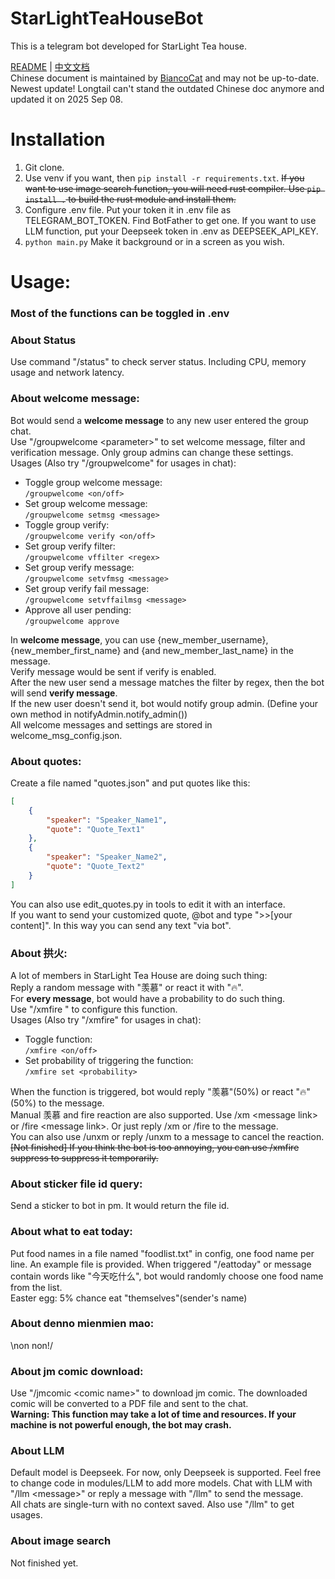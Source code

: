 # StarLightTeaHouseBot
This is a telegram bot developed for StarLight Tea house.  

[README](README.md) | [中文文档](README_zh.md)  
Chinese document is maintained by [BiancoCat](https://github.com/BiancoCat) and may not be up-to-date.  
Newest update! Longtail can't stand the outdated Chinese doc anymore and updated it on 2025 Sep 08.

# Installation  
1. Git clone.
2. Use venv if you want, then `pip install -r requirements.txt`. ~~If you want to use image search function, you will need rust compiler. Use `pip install .` to build the rust module and install them.~~
3. Configure .env file. Put your token it in .env file as TELEGRAM_BOT_TOKEN. Find BotFather to get one. If you want to use LLM function, put your Deepseek token in .env as DEEPSEEK_API_KEY.   
4. `python main.py` Make it background or in a screen as you wish.  

# Usage:  
### Most of the functions can be toggled in .env

### About Status
Use command "/status" to check server status. Including CPU, memory usage and network latency.

### About welcome message:  
Bot would send a **welcome message** to any new user entered the group chat.  
Use "/groupwelcome \<parameter\>" to set welcome message, filter and verification message. Only group admins can change these settings.  
Usages (Also try "/groupwelcome" for usages in chat):  

- Toggle group welcome message:  
  `/groupwelcome <on/off>`  
- Set group welcome message:  
  `/groupwelcome setmsg <message>`  
- Toggle group verify:  
  `/groupwelcome verify <on/off>`  
- Set group verify filter:  
  `/groupwelcome vffilter <regex>`  
- Set group verify message:  
  `/groupwelcome setvfmsg <message>`  
- Set group verify fail message:  
  `/groupwelcome setvffailmsg <message>`  
- Approve all user pending:  
  `/groupwelcome approve`  

In **welcome message**, you can use {new_member_username}, {new_member_first_name} and {and new_member_last_name} in the message.  
Verify message would be sent if verify is enabled.  
After the new user send a message matches the filter by regex, then the bot will send **verify message**.  
If the new user doesn't send it, bot would notify group admin. (Define your own method in notifyAdmin.notify_admin())  
All welcome messages and settings are stored in welcome_msg_config.json.  

### About quotes:
Create a file named "quotes.json" and put quotes like this:
```json
[
    {
        "speaker": "Speaker_Name1",
        "quote": "Quote_Text1"
    },
    {
        "speaker": "Speaker_Name2",
        "quote": "Quote_Text2"
    }
]
```
You can also use edit_quotes.py in tools to edit it with an interface.  
If you want to send your customized quote, @bot and type "\>\>\[your content\]". In this way you can send any text "via bot".

### About 拱火:  
A lot of members in StarLight Tea House are doing such thing:  
Reply a random message with "羡慕" or react it with "🔥".  
For **every message**, bot would have a probability to do such thing.  
Use "/xmfire <parameter>" to configure this function.  
Usages (Also try "/xmfire" for usages in chat):
- Toggle function:  
  `/xmfire <on/off>`  
- Set probability of triggering the function:  
  `/xmfire set <probability>`  

When the function is triggered, bot would reply "羡慕"(50%) or react "🔥"(50%) to the message.  
Manual 羡慕 and fire reaction are also supported. Use /xm \<message link\> or /fire \<message link\>. Or just reply /xm or /fire to the message.  
You can also use /unxm <message link> or reply /unxm to a message to cancel the reaction.  
~~\[Not finished\] If you think the bot is too annoying, you can use /xmfire suppress <minutes> to suppress it temporarily.~~  

### About sticker file id query:  
Send a sticker to bot in pm. It would return the file id.

### About what to eat today:
Put food names in a file named "foodlist.txt" in config, one food name per line. An example file is provided.
When triggered "/eattoday" or message contain words like "今天吃什么", bot would randomly choose one food name from the list.  
Easter egg: 5% chance eat "themselves"(sender's name)

### About denno mienmien mao:  
\\non non!/

### About jm comic download:
Use "/jmcomic \<comic name\>" to download jm comic. The downloaded comic will be converted to a PDF file and sent to the chat.  
**Warning: This function may take a lot of time and resources. If your machine is not powerful enough, the bot may crash.**  

### About LLM
Default model is Deepseek. For now, only Deepseek is supported. Feel free to change code in modules/LLM to add more models.
Chat with LLM with "/llm \<message\>" or reply a message with "/llm" to send the message.  
All chats are single-turn with no context saved.
Also use "/llm" to get usages.

### About image search
Not finished yet.  
